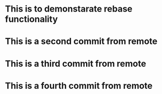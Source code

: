 # This is to demonstarate rebase functionality

# This is a second commit from remote

# This is a third commit from remote

# This is a fourth commit from remote

